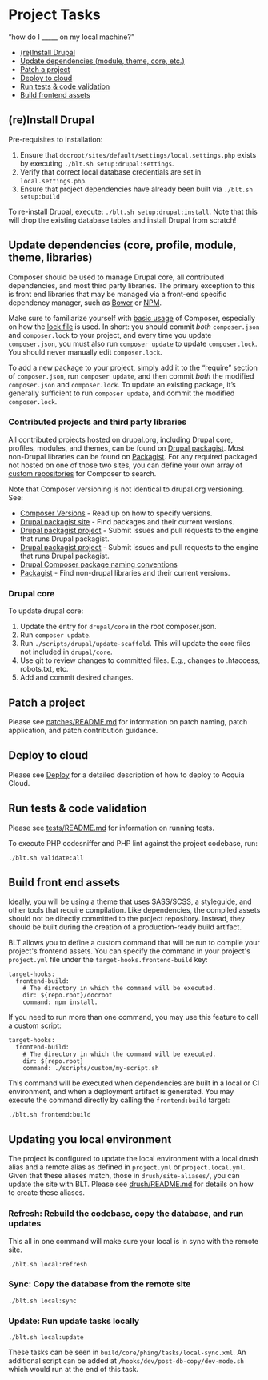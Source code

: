# Project Tasks

“how do I _____ on my local machine?”

* [(re)Install Drupal](#install-drupal)
* [Update dependencies (module, theme, core, etc.)](#update-dependency)
* [Patch a project](#patch)
* [Deploy to cloud](#deploy)
* [Run tests & code validation](#tests)
* [Build frontend assets](#frontend)

## <a name="install-drupal"></a>(re)Install Drupal

Pre-requisites to installation:

1. Ensure that `docroot/sites/default/settings/local.settings.php` exists by executing `./blt.sh setup:drupal:settings`.
1. Verify that correct local database credentials are set in `local.settings.php`.
1. Ensure that project dependencies have already been built via `./blt.sh setup:build`

To re-install Drupal, execute: `./blt.sh setup:drupal:install`. Note that this will drop the existing database tables and install Drupal from scratch!

## <a name="update-dependency"></a>Update dependencies (core, profile, module, theme, libraries)

Composer should be used to manage Drupal core, all contributed dependencies, and most third party libraries. The primary exception to this is front end libraries that may be managed via a front-end specific dependency manager, such as [Bower](http://bower.io/) or [NPM](https://www.npmjs.com/).

Make sure to familiarize yourself with [basic usage](https://getcomposer.org/doc/01-basic-usage.md) of Composer, especially on how the [lock file](https://getcomposer.org/doc/01-basic-usage.md#composer-lock-the-lock-file) is used. In short: you should commit _both_ `composer.json` and `composer.lock` to your project, and every time you update `composer.json`, you must also run `composer update` to update `composer.lock`. You should never manually edit `composer.lock`.

To add a new package to your project, simply add it to the “require” section of `composer.json`, run `composer update`, and then commit _both_ the modified `composer.json` and `composer.lock`. To update an existing package, it’s generally sufficient to run `composer update`, and commit the modified `composer.lock`.

### Contributed projects and third party libraries

All contributed projects hosted on drupal.org, including Drupal core, profiles, modules, and themes, can be found on [Drupal packagist](https://packagist.drupal-composer.org/). Most non-Drupal libraries can be found on [Packagist](http://packagist.com/). For any required packaged not hosted on one of those two sites, you can define your own array of [custom repositories](https://getcomposer.org/doc/05-repositories.md#repository) for Composer to search.

Note that Composer versioning is not identical to drupal.org versioning. See:

* [Composer Versions](https://getcomposer.org/doc/articles/versions.md) - Read up on how to specify versions.
* [Drupal packagist site](https://packagist.drupal-composer.org/) - Find packages and their current versions.
* [Drupal packagist project](https://github.com/drupal-composer/drupal-packagist) - Submit issues and pull requests to the engine that runs Drupal packagist.
* [Drupal packagist project](https://github.com/drupal-composer/drupal-packagist) - Submit issues and pull requests to the engine that runs Drupal packagist.
* [Drupal Composer package naming conventions](https://www.drupal.org/node/2471927)
* [Packagist](http://packagist.com/) - Find non-drupal libraries and their current versions.

### Drupal core

To update drupal core:

1. Update the entry for `drupal/core` in the root composer.json.
2. Run `composer update`.
3. Run `./scripts/drupal/update-scaffold`. This will update the core files not included in `drupal/core`.
4. Use git to review changes to committed files. E.g., changes to .htaccess, robots.txt, etc.
5. Add and commit desired changes.

## <a name="patch"></a>Patch a project

Please see [patches/README.md](../patches/README.md) for information on patch naming, patch application, and patch contribution guidance.

## <a name="deploy"></a>Deploy to cloud

Please see [Deploy](deploy.md) for a detailed description of how to deploy to Acquia Cloud.

## <a name="tests"></a>Run tests & code validation

Please see [tests/README.md](../tests/README.md) for information on running tests.

To execute PHP codesniffer and PHP lint against the project codebase, run:

```
./blt.sh validate:all
```

## <a name="frontend"></a>Build front end assets

Ideally, you will be using a theme that uses SASS/SCSS, a styleguide, and other tools that require compilation. Like dependencies, the compiled assets should not be directly committed to the project repository. Instead, they should be built during the creation of a production-ready build artifact.

BLT allows you to define a custom command that will be run to compile your project's frontend assets. You can specify the command in your project's `project.yml` file under the `target-hooks.frontend-build` key:

```
target-hooks:
  frontend-build:
    # The directory in which the command will be executed.
    dir: ${repo.root}/docroot
    command: npm install.
```

If you need to run more than one command, you may use this feature to call a custom script:

```
target-hooks:
  frontend-build:
    # The directory in which the command will be executed.
    dir: ${repo.root}
    command: ./scripts/custom/my-script.sh
```

This command will be executed when dependencies are built in a local or CI environment, and when a deployment artifact is generated. You may execute the command directly by calling the `frontend:build` target:

```
./blt.sh frontend:build
```

## <a name="local-tasks"></a>Updating you local environment

The project is configured to update the local environment with a local drush alias and a remote alias as defined in `project.yml` or `project.local.yml`. Given that these aliases match, those in `drush/site-aliases/`, you can update the site with BLT. Please see [drush/README.md](../drush/README.md) for details on how to create these aliases.

### Refresh: Rebuild the codebase, copy the database, and run updates

This all in one command will make sure your local is in sync with the remote site.

```
./blt.sh local:refresh
```

### Sync: Copy the database from the remote site

```
./blt.sh local:sync
```

### Update: Run update tasks locally

```
./blt.sh local:update
```

These tasks can be seen in `build/core/phing/tasks/local-sync.xml`. An additional script can be added at `/hooks/dev/post-db-copy/dev-mode.sh` which would run at the end of this task.
